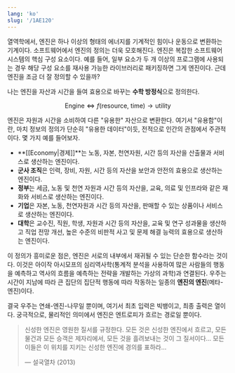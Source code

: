 ```yaml
---
lang: 'ko'
slug: '/1AE120'
---
```


열역학에서, 엔진은 하나 이상의 형태의 에너지를 기계적인 힘이나 운동으로 변환하는 기계이다. 소프트웨어에서 엔진의 정의는 더욱 모호해진다. 엔진은 복잡한 소프트웨어 시스템의 핵심 구성 요소이다. 예를 들어, 일부 요소가 두 개 이상의 프로그램에 사용되는 경우 해당 구성 요소를 재사용 가능한 라이브러리로 패키징하면 그게 엔진이다. 근데 엔진을 조금 더 잘 정의할 수 있을까?

나는 엔진을 자산과 시간을 들여 효용으로 바꾸는 **수학 방정식**으로 정의한다.

$$
\text{Engine} \Leftrightarrow f(\text{resource}, ~\text{time}) \to \text{utility}
$$

엔진은 자원과 시간을 소비하여 다른 "유용한" 자산으로 변환한다. 여기서 "유용함"이란, 마치 정보의 정의가 단순히 "유용한 데이터"이듯, 전적으로 인간의 관점에서 주관적이다. 몇 가지 예를 들어보자.

- **[[Economy|경제]]**는 노동, 자본, 천연자원, 시간 등의 자산을 산출물과 서비스로 생산하는 엔진이다.
- **군사 조직**은 인력, 장비, 자원, 시간 등의 자산을 보안과 안전의 효용으로 생산하는 엔진이다.
- **정부**는 세금, 노동 및 천연 자원과 시간 등의 자산을, 교육, 의료 및 인프라와 같은 재화와 서비스로 생산하는 엔진이다.
- **기업**은 자본, 노동, 천연자원과 시간 등의 자산을, 판매할 수 있는 상품이나 서비스로 생산하는 엔진이다.
- **대학**은 교수진, 직원, 학생, 자원과 시간 등의 자산을, 교육 및 연구 성과물을 생산하고 직업 전망 개선, 높은 수준의 비판적 사고 및 문제 해결 능력의 효용으로 생산하는 엔진이다.

이 정의가 흥미로운 점은, 엔진은 서로의 내부에서 재귀될 수 있는 단순한 함수라는 것이다. 이것은 아이작 아시모프의 심리역사학(통계적 분석을 사용하여 많은 사람들의 행동을 예측하고 역사의 흐름을 예측하는 전략을 개발하는 가상의 과학)과 연결된다. 우주는 시간이 지남에 따라 큰 집단의 집단적 행동에 따라 작동하는 일종의 **엔진의 엔진**(메타-엔진)이다.

결국 우주는 연쇄-엔진-나무일 뿐이며, 여기서 최초 입력은 빅뱅이고, 최종 출력은 열이다. 궁극적으로, 물리적인 의미에서 엔진은 엔트로피가 흐르는 경로일 뿐이다.

> 신성한 엔진은 영원한 질서를 규정한다. 모든 것은 신성한 엔진에서 흐르고, 모든 물건과 모든 승객은 제자리에서, 모든 것을 흘려보내는 것이 그 질서이다... 모든 이들은 이 위치를 지키는 신성한 엔진에 경의를 표하라...
>
> — 설국열차 (2013)
